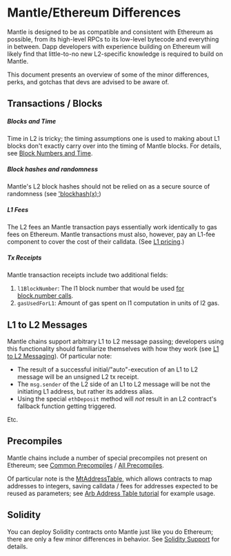 # Mantle/Ethereum Differences

Mantle is designed to be as compatible and consistent with Ethereum as possible, from its high-level RPCs to its low-level bytecode and everything in between. Dapp developers with experience building on Ethereum will likely find that little-to-no new L2-specific knowledge is required to build on Mantle.

This document presents an overview of some of the minor differences, perks, and gotchas that devs are advised to be aware of.

## Transactions / Blocks

##### Blocks and Time

Time in L2 is tricky; the timing assumptions one is used to making about L1 blocks don't exactly carry over into the timing of Mantle blocks. For details, see [Block Numbers and Time](./time.md).

##### Block hashes and randomness

Mantle's L2 block hashes should not be relied on as a secure source of randomness (see ['blockhash(x);](./solidity-support.md))

##### L1 Fees

The L2 fees an Mantle transaction pays essentially work identically to gas fees on Ethereum. Mantle transactions must also, however, pay an L1-fee component to cover the cost of their calldata. (See [L1 pricing](./mtos/l1-pricing.md).)

##### Tx Receipts

Mantle transaction receipts include two additional fields:

1. `l1BlockNumber`: The l1 block number that would be used [for block.number calls](time).
1. `gasUsedForL1`: Amount of gas spent on l1 computation in units of l2 gas.

## L1 to L2 Messages

Mantle chains support arbitrary L1 to L2 message passing; developers using this functionality should familiarize themselves with how they work (see [L1 to L2 Messaging](./mtos/l1-to-l2-messaging.md)). Of particular note:

- The result of a successful initial/"auto"-execution of an L1 to L2 message will be an unsigned L2 tx receipt.
- The `msg.sender` of the L2 side of an L1 to L2 message will be not the initiating L1 address, but rather its address alias.
- Using the special `ethDeposit` method will _not_ result in an L2 contract's fallback function getting triggered.

Etc.

## Precompiles

Mantle chains include a number of special precompiles not present on Ethereum; see [Common Precompiles](./mtos/common-precompiles.md) / [All Precompiles](./mtos/precompiles.md).

Of particular note is the [MtAddressTable](./mtos/precompiles.md#MtAddressTable), which allows contracts to map addresses to integers, saving calldata / fees for addresses expected to be reused as parameters; see [Arb Address Table tutorial](https://github.com/OffchainLabs/mantle-tutorials/tree/master/packages/address-table) for example usage.

## Solidity

You can deploy Solidity contracts onto Mantle just like you do Ethereum; there are only a few minor differences in behavior. See [Solidity Support](./solidity-support.md) for details.
